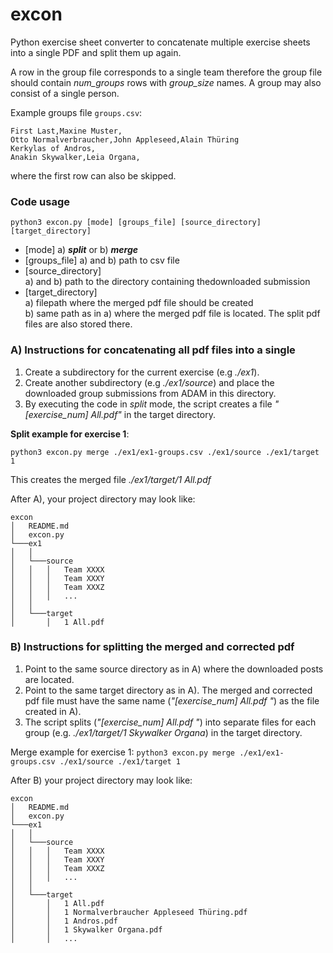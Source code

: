# excon
Python exercise sheet converter to concatenate multiple exercise sheets into a single PDF and split them up again.

A row in the group file corresponds to a single team therefore the group file should contain *num_groups* rows with *group_size* names. A group may also consist of a single person.

Example groups file `groups.csv`:
```
First Last,Maxine Muster,
Otto Normalverbraucher,John Appleseed,Alain Thüring
Kerkylas of Andros,
Anakin Skywalker,Leia Organa,
```
where the first row can also be skipped.

### Code usage
```
python3 excon.py [mode] [groups_file] [source_directory] [target_directory] 
```
* [mode] a) ***split*** or b) ***merge***
* [groups_file] a) and b) path to csv file
* [source_directory] <br> a) and b) path to the directory containing thedownloaded submission 
* [target_directory] <br> a) filepath where the merged pdf file should be created <br>b) same path as in a) where the merged pdf file is located. The split pdf files are also stored there.

### A) Instructions for concatenating all pdf files into a single
1. Create a subdirectory for the current exercise (e.g *./ex1*).
2. Create another subdirectory (e.g *./ex1/source*) and place the downloaded group submissions from ADAM in this directory.
3. By executing the code in *split* mode, the script creates a file *"[exercise_num] All.pdf"* in the target directory.

**Split example for exercise 1**:

`python3 excon.py merge
./ex1/ex1-groups.csv
./ex1/source
./ex1/target
1
`

This creates the merged file *./ex1/target/1 All.pdf*

After A), your project directory may look like:

```
excon
│   README.md
│   excon.py   
└───ex1
│   │   
│   └───source
│   │   │   Team XXXX
│   │   │   Team XXXY
│   │   │   Team XXXZ
│   │   │   ...
│   │
│   └───target
│       │   1 All.pdf
```

### B) Instructions for splitting the merged and corrected pdf
1. Point to the same source directory as in A) where the downloaded posts are located. 
2. Point to the same target directory as in A). The merged and corrected pdf file must have the same name (*"[exercise_num] All.pdf "*) as the file created in A). 
3. The script splits (*"[exercise_num] All.pdf "*) into separate files for each group (e.g. *./ex1/target/1 Skywalker Organa*) in the target directory.

Merge example  for exercise 1: 
`python3 excon.py merge
./ex1/ex1-groups.csv
./ex1/source
./ex1/target
1
`

After B) your project directory may look like:

```
excon
│   README.md
│   excon.py   
└───ex1
│   │   
│   └───source
│   │   │   Team XXXX
│   │   │   Team XXXY
│   │   │   Team XXXZ
│   │   │   ...
│   │
│   └───target
│       │   1 All.pdf
│       │   1 Normalverbraucher Appleseed Thüring.pdf
│       │   1 Andros.pdf
│       │   1 Skywalker Organa.pdf
│       │   ...
```